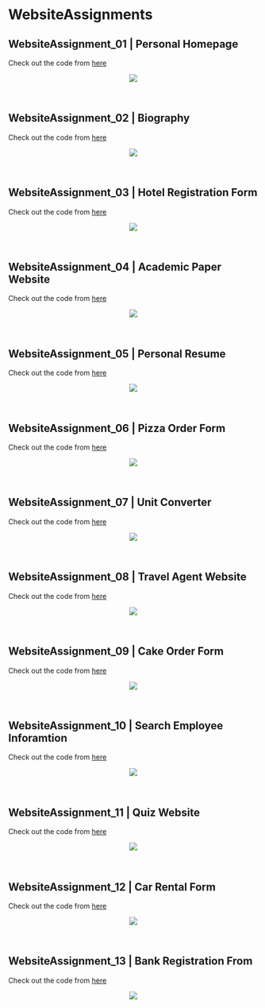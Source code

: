 # WebsiteAssignments

## WebsiteAssignment_01 | Personal Homepage
Check out the code from [here](https://github.com/tix123/WebsiteAssignments/tree/master/WebsiteAssignment_01)
<p align="center">
  <img src="https://github.com/tix123/WebsiteAssignments/blob/master/Screenshots/screenshot_01.JPG">
</p>
<br>

## WebsiteAssignment_02 | Biography
Check out the code from [here](https://github.com/tix123/WebsiteAssignments/tree/master/WebsiteAssignment_02)
<p align="center">
  <img src="https://github.com/tix123/WebsiteAssignments/blob/master/Screenshots/screenshot_02.JPG">
</p>
<br>

## WebsiteAssignment_03 | Hotel Registration Form
Check out the code from [here](https://github.com/tix123/WebsiteAssignments/tree/master/WebsiteAssignment_03)
<p align="center">
  <img src="https://github.com/tix123/WebsiteAssignments/blob/master/Screenshots/screenshot_03.JPG">
</p>
<br>

## WebsiteAssignment_04 | Academic Paper Website
Check out the code from [here](https://github.com/tix123/WebsiteAssignments/tree/master/WebsiteAssignment_04)
<p align="center">
  <img src="https://github.com/tix123/WebsiteAssignments/blob/master/Screenshots/screenshot_04.JPG">
</p>
<br>

## WebsiteAssignment_05 | Personal Resume
Check out the code from [here](https://github.com/tix123/WebsiteAssignments/tree/master/WebsiteAssignment_05)
<p align="center">
  <img src="https://github.com/tix123/WebsiteAssignments/blob/master/Screenshots/screenshot_05.JPG">
</p>
<br>

## WebsiteAssignment_06 | Pizza Order Form
Check out the code from [here](https://github.com/tix123/WebsiteAssignments/tree/master/WebsiteAssignment_06)
<p align="center">
  <img src="https://github.com/tix123/WebsiteAssignments/blob/master/Screenshots/screenshot_06.JPG">
</p>
<br>

## WebsiteAssignment_07 | Unit Converter
Check out the code from [here](https://github.com/tix123/WebsiteAssignments/tree/master/WebsiteAssignment_07)
<p align="center">
  <img src="https://github.com/tix123/WebsiteAssignments/blob/master/Screenshots/screenshot_07.JPG">
</p>
<br>

## WebsiteAssignment_08 | Travel Agent Website
Check out the code from [here](https://github.com/tix123/WebsiteAssignments/tree/master/WebsiteAssignment_08)
<p align="center">
  <img src="https://github.com/tix123/WebsiteAssignments/blob/master/Screenshots/screenshot_08.JPG">
</p>
<br>

## WebsiteAssignment_09 | Cake Order Form
Check out the code from [here](https://github.com/tix123/WebsiteAssignments/tree/master/WebsiteAssignment_09)
<p align="center">
  <img src="https://github.com/tix123/WebsiteAssignments/blob/master/Screenshots/screenshot_09.JPG">
</p>
<br>

## WebsiteAssignment_10 | Search Employee Inforamtion
Check out the code from [here](https://github.com/tix123/WebsiteAssignments/tree/master/WebsiteAssignment_10)
<p align="center">
  <img src="https://github.com/tix123/WebsiteAssignments/blob/master/Screenshots/screenshot_10.JPG">
</p>
<br>

## WebsiteAssignment_11 | Quiz Website
Check out the code from [here](https://github.com/tix123/WebsiteAssignments/tree/master/WebsiteAssignment_11)
<p align="center">
  <img src="https://github.com/tix123/WebsiteAssignments/blob/master/Screenshots/screenshot_11.JPG">
</p>
<br>

## WebsiteAssignment_12 | Car Rental Form
Check out the code from [here](https://github.com/tix123/WebsiteAssignments/tree/master/WebsiteAssignment_12)
<p align="center">
  <img src="https://github.com/tix123/WebsiteAssignments/blob/master/Screenshots/screenshot_12.JPG">
</p>
<br>

## WebsiteAssignment_13 | Bank Registration From
Check out the code from [here](https://github.com/tix123/WebsiteAssignments/tree/master/WebsiteAssignment_13)
<p align="center">
  <img src="https://github.com/tix123/WebsiteAssignments/blob/master/Screenshots/screenshot_13.JPG">
</p>
<br>
